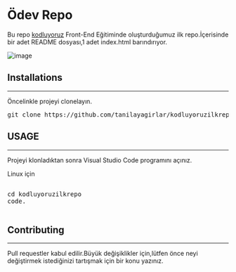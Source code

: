 # Ödev Repo
Bu repo [kodluyoruz](www.kodluyoruz.com) Front-End Eğitiminde oluşturduğumuz ilk repo.İçerisinde bir adet README dosyası,1 adet index.html barındırıyor.

![image](../img/screen2.png)

## Installations
---
Öncelinkle projeyi clonelayın.
<pre>git clone https://github.com/tanilayagirlar/kodluyoruzilkrepo
</PRE>
## USAGE
---
Projeyi klonladıktan sonra Visual Studio Code programını açınız.

Linux için

<pre> 
cd kodluyoruzilkrepo
code.
 </pre>

## Contributing 
---
Pull requestler kabul edilir.Büyük değişiklikler için,lütfen önce neyi değiştirmek istediğinizi tartışmak için bir konu yazınız.